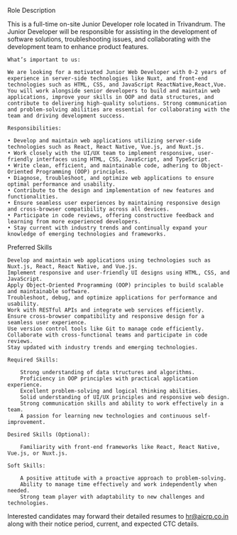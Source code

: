 Role Description

This is a full-time on-site Junior Developer role located in Trivandrum. The Junior Developer will be responsible for assisting in the development of software solutions, troubleshooting issues, and collaborating with the development team to enhance product features.

    What’s important to us:

    We are looking for a motivated Junior Web Developer with 0-2 years of experience in server-side technologies like Nuxt, and front-end technologies such as HTML, CSS, and JavaScript ReactNative,React,Vue. You will work alongside senior developers to build and maintain web applications, improve your skills in OOP and data structures, and contribute to delivering high-quality solutions. Strong communication and problem-solving abilities are essential for collaborating with the team and driving development success.

    Responsibilities:

    • Develop and maintain web applications utilizing server-side technologies such as React, React Native, Vue.js, and Nuxt.js.
    • Work closely with the UI/UX team to implement responsive, user-friendly interfaces using HTML, CSS, JavaScript, and TypeScript.
    • Write clean, efficient, and maintainable code, adhering to Object-Oriented Programming (OOP) principles.
    • Diagnose, troubleshoot, and optimize web applications to ensure optimal performance and usability.
    • Contribute to the design and implementation of new features and functionalities.
    • Ensure seamless user experiences by maintaining responsive design and cross-browser compatibility across all devices.
    • Participate in code reviews, offering constructive feedback and learning from more experienced developers.
    • Stay current with industry trends and continually expand your knowledge of emerging technologies and frameworks.

Preferred Skills

    Develop and maintain web applications using technologies such as Nuxt.js, React, React Native, and Vue.js.
    Implement responsive and user-friendly UI designs using HTML, CSS, and JavaScript.
    Apply Object-Oriented Programming (OOP) principles to build scalable and maintainable software.
    Troubleshoot, debug, and optimize applications for performance and usability.
    Work with RESTful APIs and integrate web services efficiently.
    Ensure cross-browser compatibility and responsive design for a seamless user experience.
    Use version control tools like Git to manage code efficiently.
    Collaborate with cross-functional teams and participate in code reviews.
    Stay updated with industry trends and emerging technologies.
    
    Required Skills:
    
        Strong understanding of data structures and algorithms.
        Proficiency in OOP principles with practical application experience.
        Excellent problem-solving and logical thinking abilities.
        Solid understanding of UI/UX principles and responsive web design.
        Strong communication skills and ability to work effectively in a team.
        A passion for learning new technologies and continuous self-improvement.
    
    Desired Skills (Optional):
    
        Familiarity with front-end frameworks like React, React Native, Vue.js, or Nuxt.js.
    
    Soft Skills:
    
        A positive attitude with a proactive approach to problem-solving.
        Ability to manage time effectively and work independently when needed.
        Strong team player with adaptability to new challenges and technologies.

Interested candidates may forward their detailed resumes to hr@aicrp.co.in along with their notice period, current, and expected CTC details.

